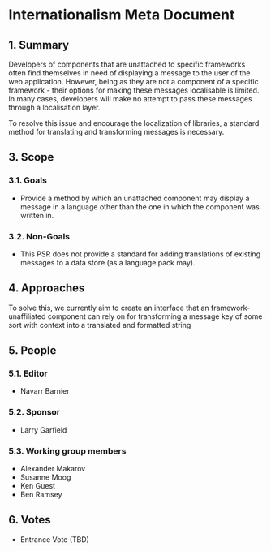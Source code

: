 # Internationalism Meta Document

## 1. Summary

Developers of components that are unattached to specific frameworks often find themselves in need of displaying a message to the user of the web application.  However, being as they are not a component of a specific framework - their options for making these messages localisable is limited.  In many cases, developers will make no attempt to pass these messages through a localisation layer.

To resolve this issue and encourage the localization of libraries, a standard method for translating and transforming messages is necessary.

## 3. Scope

### 3.1. Goals

* Provide a method by which an unattached component may display a message in a language other than the one in which the component was written in.

### 3.2. Non-Goals

* This PSR does not provide a standard for adding translations of existing messages to a data store (as a language pack may).

## 4. Approaches

To solve this, we currently aim to create an interface that an framework-unaffiliated component can rely on for transforming a message key of some sort with context into a translated and formatted string

## 5. People

### 5.1. Editor
* Navarr Barnier

### 5.2. Sponsor
* Larry Garfield

### 5.3. Working group members
* Alexander Makarov
* Susanne Moog
* Ken Guest
* Ben Ramsey

## 6. Votes

* Entrance Vote (TBD)

